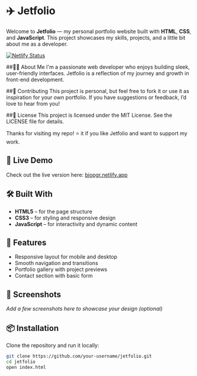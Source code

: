 # ✈️ Jetfolio

Welcome to **Jetfolio** — my personal portfolio website built with **HTML**, **CSS**, and **JavaScript**. This project showcases my skills, projects, and a little bit about me as a developer.

[![Netlify Status](https://api.netlify.com/api/v1/badges/eb181c2f-2b06-414f-8de8-04e5084d13bc/deploy-status)](https://app.netlify.com/sites/bjopgr/deploys)

##🙋‍♂️ About Me
I'm a passionate web developer who enjoys building sleek, user-friendly interfaces. Jetfolio is a reflection of my journey and growth in front-end development.

##🤝 Contributing
This project is personal, but feel free to fork it or use it as inspiration for your own portfolio. If you have suggestions or feedback, I’d love to hear from you!

##📄 License
This project is licensed under the MIT License. See the LICENSE file for details.

Thanks for visiting my repo! ⭐ it if you like Jetfolio and want to support my work.

## 🚀 Live Demo

Check out the live version here: [bjopgr.netlify.app](https://bjopgr.netlify.app)

## 🛠️ Built With

- **HTML5** – for the page structure
- **CSS3** – for styling and responsive design
- **JavaScript** – for interactivity and dynamic content

## 📁 Features

- Responsive layout for mobile and desktop
- Smooth navigation and transitions
- Portfolio gallery with project previews
- Contact section with basic form

## 📸 Screenshots

_Add a few screenshots here to showcase your design (optional)_

## 📦 Installation

Clone the repository and run it locally:

```bash
git clone https://github.com/your-username/jetfolio.git
cd jetfolio
open index.html

